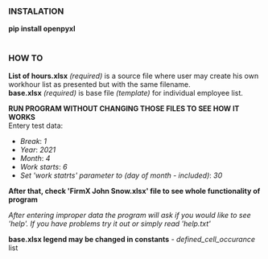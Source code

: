 ### INSTALATION
**pip install openpyxl**  
<br />

### HOW TO
**List of hours.xlsx** *(required)* is a source file where user may create his own workhour list as presented but with the same filename.
<br />
**base.xlsx** *(required)* is base file *(template)* for individual employee list.
<br />

**RUN PROGRAM WITHOUT CHANGING THOSE FILES TO SEE HOW IT WORKS**  
Entery test data:
 - *Break*: *1* 
 - *Year*: *2021*
 - *Month*: *4*
 - *Work starts*: *6*
 - *Set 'work statrts' parameter to (day of month - included)*: *30*
<be />

 **After that, check 'FirmX John Snow.xlsx' file to see whole functionality of program**

*After entering improper data the program will ask if you would like to see 'help'. If you have problems try it out or simply read 'help.txt'*
<be />

**base.xlsx legend may be changed in constants** - *defined_cell_occurance* list
